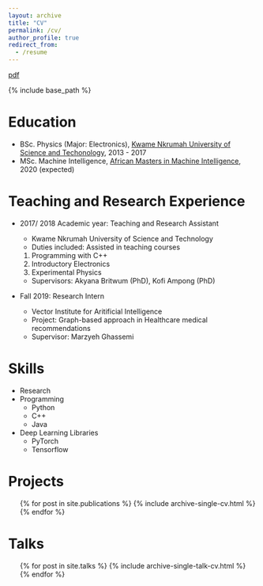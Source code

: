 ```yaml
---
layout: archive
title: "CV"
permalink: /cv/
author_profile: true
redirect_from:
  - /resume
---
```

 [pdf](https://github.com/panford/panford.github.io/blob/master/files/Kobby_R_sum_.pdf)<br>

{% include base_path %}

 
Education
======
* BSc. Physics (Major: Electronics), [Kwame Nkrumah University of Science and Techonology](https://www.knust.edu.gh/), 2013 - 2017
* MSc. Machine Intelligence, [African Masters in Machine Intelligence](https://aimsammi.org/), 2020 (expected)

Teaching and Research Experience
======
* 2017/ 2018 Academic year: Teaching and Research Assistant
  * Kwame Nkrumah University of Science and Technology
  * Duties included: Assisted in teaching courses
  1. Programming with C++ 
  2. Introductory Electronics
  3. Experimental Physics
  * Supervisors: Akyana Britwum (PhD), Kofi Ampong (PhD)

* Fall 2019: Research Intern
  * Vector Institute for Aritificial Intelligence
  * Project: Graph-based approach in Healthcare medical recommendations
  * Supervisor: Marzyeh Ghassemi
  
Skills
======
* Research
* Programming
  * Python
  * C++
  * Java
* Deep Learning Libraries
  * PyTorch
  * Tensorflow

Projects
======
  <ul>{% for post in site.publications %}
    {% include archive-single-cv.html %}
  {% endfor %}</ul>
  
Talks
======
  <ul>{% for post in site.talks %}
    {% include archive-single-talk-cv.html %}
  {% endfor %}</ul>
  
<!--Teaching and Research Experience
======
  <ul>{% for post in site.teaching %}
    {% include archive-single-cv.html %}
  {% endfor %}</ul> -->
  

